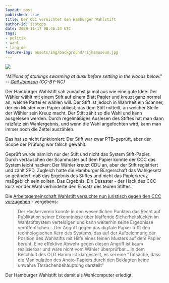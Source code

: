 ```yaml
---
layout: post
published: true
title: Der CCC vernichtet den Hamburger Wahlstift
author-id: isotopp
date: 2009-11-17 08:46:34 UTC
tags:
- politik
- wahl
- lang_de
feature-img: assets/img/background/rijksmuseum.jpg
---
```

![](/uploads/flying_whale.jpg)

*"Millions of starlings swarming at dusk before settling in the woods below." -- 
[Gail Johnson](http://www.flickr.com/photos/68259253@N00/2312417148/) (CC-BY-NC)*

Der Hamburger Wahlstift sah zunächst ja mal aus wie eine gute Idee: Der Wähler wählt mit einem Stift auf einem Blatt Papier und kreuzt ganz normal an, welche Partei er wählen will. Der Stift ist jedoch in Wahrheit ein Scanner, der ein Muster vom Papier abliest, das dem Stift mitteilt, an welcher Stelle der Wähler sein Kreuz macht. Der Stift zählt so die Wahl und kann ausgelesen werden. Durch regelmäßiges Auslesen des Stiftes hat man dann ratzfatz ein Wahlergebnis, und wenn die Wahl angefochten wird, kann man immer noch die Zettel auszählen.

Das hat so nicht funktioniert: Der Stift war zwar PTB-geprüft, aber der Scope der Prüfung war falsch gewählt.

Geprüft wurde nämlich nur der Stift und nicht das System Stift-Papier. Durch vertauschen der Scanmuster auf dem Papier konnte der CCC das System leicht hacken: Der Wähler kreuzt CDU an, aber der Stift registriert und zählt SPD. Zugleich hatte die Hamburger Bürgerschaft das Wahlgesetz so geändert, daß das Ergebnis des Stiftes und nicht das Papierkreuz maßgeblich sein sollten. Das Ergebnis: Ein Desaster - der Hack des CCC kurz vor der Wahl verhinderte den Einsatz des teuren Stiftes.

Die [Arbeitsgemeinschaft Wahlstift versuchte nun juristisch gegen den CCC vorzugehen](https://www.ccc.de/de/updates/2009/wahlstift-hersteller-mussen-gerichtliche-schlappe-gegen-den-chaos-computer-club-einstecken) - vergebens: 

> Der Hackerverein konnte in den wesentlichen Punkten das Recht auf Publikation seiner Erkenntnisse über klaffende Sicherheitslücken im Wahlstiftsystem verteidigen und kann weiterhin seine Ergebnisse veröffentlichen....Der Angriff gegen das digitale Papier trifft den technologischen Kern des Systems, das auf der Aufzeichnung der Position des Wahlstifts mit Hilfe eines feinen Musters auf dem Papier beruht. Eine effektive Abwehr gegen diesen Angriff ist kaum realisierbar und wäre nicht vom Wähler überprüfbar....In dem Beschluß des OLG Hamm ist klargestellt, es sei eine "Tatsache, dass die Manipulation des Anoto-Papiers durch den Beklagten keine unwahre Tatsachenbehauptung darstellt"

Der Hamburger Wahlstift ist damit als Wahlcomputer erledigt.